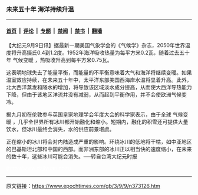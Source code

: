 ### 未来五十年 海洋持续升温

---

#### [首页](../../../..?n373126) &nbsp;|&nbsp; [评论](../../../../../epoch-comment?n373126) &nbsp;|&nbsp; [专题](../../../../../epoch-special?n373126) &nbsp;|&nbsp; [禁闻](../../../../../epoch-news?n373126) &nbsp;|&nbsp; [禁书](../../../../../books?n373126) &nbsp;|&nbsp; [翻墙](https://github.com/gfw-breaker/nogfw/blob/master/README.md?n373126)


<div class="post_content" id="artbody" itemprop="articleBody">
 <!-- article content begin -->
 <p>
  【大纪元9月9日讯】据最新一期美国气象学会的《气候学》杂志，2050年世界温度将升高摄氏0.4到1.2度。1952年海洋吸收热量为每平方米0.2瓦，随着过去五十年
  <ok href="https://www.epochtimes.com/gb/tag/%E6%B0%94%E5%80%99%E5%8F%98%E6%9A%96.html">
   气候变暖
  </ok>
  ，热吸收升高到每平方米0.75瓦。
 </p>
 <p>
  这表明地球失去了能量平衡，而能量的不平衡意味着大气和海洋将继续变暖。如果温室效应持续，在未来五十年中，太平洋东部美国西海岸水温将显着升高。此外，北大西洋蒸发和降水的增加，将导致该区域淡水成分提高，从而使大西洋导热能力下降，但由于该地区洋流并没有减弱，从而起到平衡作用，并不会使欧洲气候变冷。
 </p>
 <p>
  据九月初在伦敦参与英国皇家地理学会年度大会的科学家表示，由于全球
  <ok href="https://www.epochtimes.com/gb/tag/%E6%B0%94%E5%80%99%E5%8F%98%E6%9A%96.html">
   气候变暖
  </ok>
  ，几乎全世界所有冰川都开始融化和缩小。短期内，融化的积雪还可提供大量饮水，但冰川最终会消失，水的供应前景堪虞。
 </p>
 <p>
  正在缩小的冰川将会对内陆造成严重的影响。环绕冰川的低地将干枯，如中亚地区的巴基斯坦北部和中国的西部。而非洲东部的冰川正以相当快的速度缩小，在未来的数十年，这些冰川可能会消失。──转自台湾大纪元时报
 </p>
 <p>
  <font color="#ffffff">
   (http://www.dajiyuan.com)
  </font>
 </p>
 <!-- article content end -->
 <div id="below_article_ad">
 </div>
</div>


---

原文链接：https://www.epochtimes.com/gb/3/9/9/n373126.htm